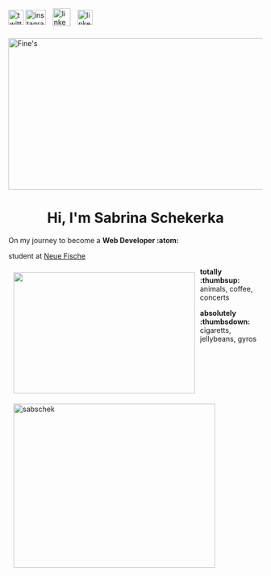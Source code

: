 <a href="https://twitter.com/Saschka91" target="blank"><img align="center" src="https://cdn.jsdelivr.net/npm/simple-icons@3.0.1/icons/twitter.svg" alt="twitter" height="30" width="30" /></a>
<a href="https://www.instagram.com/darla.darlinski/" target="blank"><img align="center" src="https://icon-library.com/images/black-instagram-icon-png/black-instagram-icon-png-28.jpg" alt="instagram" height="30" width="40" /></a>
<a href="https://www.youtube.com/watch?v=qybUFnY7Y8w" target="blank"><img align="center" src="https://kritowo.noblogs.org/files/2021/10/YOUTUBE_icon-icons.com_65487.png" alt="linkedin" height="35" width="35" style="margin:10px" /></a>
<a href="https://www.linkedin.com/in/sabrina-schekerka-36ba6b188/" target="blank"><img align="center" src="https://www.iconpacks.net/icons/1/free-linkedin-icon-112-thumb.png" alt="linkedin" height="30" width="30" /></a>


  <img align="center-right" alt="Fine's" width="1200px" height="300px" src="https://scontent-ham3-1.xx.fbcdn.net/v/t31.18172-8/12244613_1713647498851252_5279442409981506213_o.jpg?_nc_cat=107&ccb=1-7&_nc_sid=19026a&_nc_ohc=Y_Lq78mXG1kAX_eMcLR&_nc_oc=AQlZGtqvxfZrzGtQ4xQWpllWVkuW1mSDXhXhdmJHSXzvov4bJw1wk7yAQD4sdE_DKM9TzyqXHgIp6fVu0uMT8DEg&_nc_ht=scontent-ham3-1.xx&oh=00_AT9Yt_OOjmm96iuurh69_S5oyJtzdjy_2lOYteQ6QCVK0Q&oe=6305597B" />

<h1 align="center">Hi, I'm Sabrina Schekerka</h1>
<p align="left">On my journey to become a <b>Web Developer :atom:</b></p>
<p align="left">student at <a href="https://www.neuefische.de/bootcamp/web-development">Neue Fische</a></p>
<p>
 
 <div>
 <img src="https://scontent-ham3-1.xx.fbcdn.net/v/t1.18169-9/8341_1398085523740786_1622522633_n.jpg?_nc_cat=103&ccb=1-7&_nc_sid=de6eea&_nc_ohc=Q8wPGJuJWzQAX9x5fgO&_nc_ht=scontent-ham3-1.xx&oh=00_AT-5feDMc2YD8c_6SpoNicHlygWdiCKJh2LZHlym63DU9Q&oe=63035521" width="360" height="240" style="margin:10px" align="left">
 <img src="https://github-readme-stats.vercel.app/api?username=sabschek&theme=great-gatsby&show_icons=true" alt="sabschek" width="400" height="325" style="margin:10px" align="left">
</div>
 

  <p><b>totally  
:thumbsup:</b> animals, coffee, concerts</p>
  <p><b>absolutely
:thumbsdown:</b> cigaretts, jellybeans, gyros</p>




